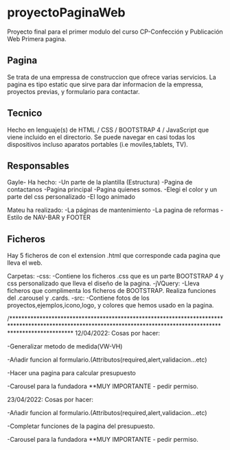 # proyectoPaginaWeb
Proyecto final para el primer modulo del curso CP-Confección y Publicación Web
Primera pagina.

## Pagina

Se trata de una empressa de construccion que ofrece varias servicios.
La pagina es tipo estatic que sirve  para dar informacion de la empressa, proyectos previas, y formulario para contactar.

## Tecnico

Hecho en lenguaje(s) de HTML / CSS / BOOTSTRAP 4 / JavaScript que viene incluido en el directorio.
Se puede navegar en casi todas los dispositivos incluso aparatos portables (i.e moviles,tablets, TV).

## Responsables
Gayle- Ha hecho: 
-Un parte de la plantilla (Estructura) 
-Pagina de contactanos 
-Pagina principal
-Pagina quienes somos.
-Elegi el color y un parte del css personalizado
-El logo animado

Mateu ha realizado:
-La páginas de mantenimiento
-La pagina de reformas
-Estilo de NAV-BAR y FOOTER

## Ficheros
Hay 5 ficheros de con el extension .html que corresponde cada pagina que lleva el web.

Carpetas: 
-css:
    -Contiene los ficheros .css que es un parte BOOTSTRAP 4 y css personalizado que lleva el diseño de la pagina.
-jVQuery:
    -Lleva ficheros que complimenta los ficheros de BOOTSTRAP. Realiza funciones del .carousel y .cards.
-src:
    -Contiene fotos de los proyectos,ejemplos,icono,logo, y colores que hemos usado en la pagina.
    
/********************************************************************************************************************************************************************
12/04/2022:
Cosas por hacer: 

-Generalizar metodo de medida(VW-VH)

-Añadir funcion al formulario.(Attributos(required,alert,validacion...etc)

-Hacer una pagina para calcular presupuesto

-Carousel para la fundadora **MUY IMPORTANTE - pedir permiso.

23/04/2022:
Cosas por hacer: 

-Añadir funcion al formulario.(Attributos(required,alert,validacion...etc)

-Completar funciones de la pagina del presupuesto.

-Carousel para la fundadora **MUY IMPORTANTE - pedir permiso.

